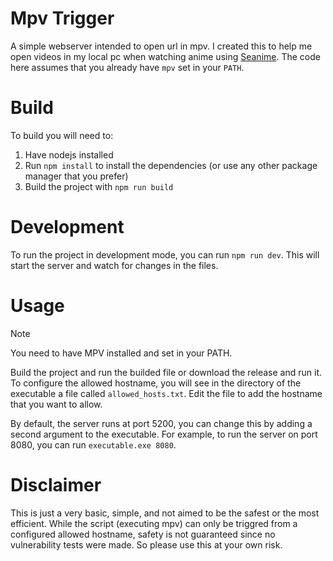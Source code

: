 # Mpv Trigger

A simple webserver intended to open url in mpv. I created this to help me open videos in my local pc when watching anime using [Seanime](https://seanime.rahim.app/). The code here assumes that you already have `mpv` set in your `PATH`.

# Build

To build you will need to:

1. Have nodejs installed
2. Run `npm install` to install the dependencies (or use any other package manager that you prefer)
3. Build the project with `npm run build`

# Development

To run the project in development mode, you can run `npm run dev`. This will start the server and watch for changes in the files.

# Usage

> [!NOTE]  
> You need to have MPV installed and set in your PATH.

Build the project and run the builded file or download the release and run it. To configure the allowed hostname, you will see in the directory of the executable a file called `allowed_hosts.txt`. Edit the file to add the hostname that you want to allow. 

By default, the server runs at port 5200, you can change this by adding a second argument to the executable. For example, to run the server on port 8080, you can run `executable.exe 8080`.

# Disclaimer

This is just a very basic, simple, and not aimed to be the safest or the most efficient. While the script (executing mpv) can only be triggred from a configured allowed hostname, safety is not guaranteed since no vulnerability tests were made. So please use this at your own risk.